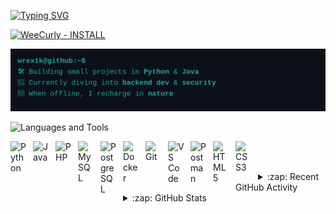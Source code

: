 <!--Typing Title-->
[![Typing SVG](https://readme-typing-svg.demolab.com?font=Fira+Code&size=60&duration=3000&pause=1000&color=24ABA2&center=false&vCenter=true&repeat=false&width=2550&height=200&lines=+%E2%9C%A8+Hey+there!+%F0%9F%91%8B+I+am+wrex1k+%E2%9C%A8+glad+you+stopped+on+my+profile+%F0%9F%9A%80)](https://git.io/typing-svg)

<!--Cool Buttons-->
[![WeeCurly - INSTALL](https://img.shields.io/badge/WeeCurly%20Theme-INSTALL-20302F?style=for-the-badge&labelColor=000000&logoColor=ffffff)](https://marketplace.visualstudio.com/items?itemName=wrex1k.weecurly-theme)

<!--Descriptio  n-->
![Terminal-style GitHub bio](description.svg)

<!--Languages and Tools-->
![Languages and Tools](https://img.shields.io/badge/Languages%20and%20Tools-20302F?style=for-the-badge)

[<img align="left" alt="Python" width="26px" src="https://cdn.jsdelivr.net/gh/devicons/devicon/icons/python/python-original.svg" style="padding-right:10px;" />](https://www.python.org/)
[<img align="left" alt="Java" width="26px" src="https://cdn.jsdelivr.net/gh/devicons/devicon/icons/java/java-original.svg" style="padding-right:10px;" />](https://www.oracle.com/java/)
[<img align="left" alt="PHP" width="26px" src="https://cdn.jsdelivr.net/gh/devicons/devicon/icons/php/php-original.svg" style="padding-right:10px;" />](https://www.php.net/)
[<img align="left" alt="MySQL" width="26px" src="https://cdn.jsdelivr.net/gh/devicons/devicon/icons/mysql/mysql-original.svg" style="padding-right:10px;" />](https://www.mysql.com/)
[<img align="left" alt="PostgreSQL" width="26px" src="https://cdn.jsdelivr.net/gh/devicons/devicon/icons/postgresql/postgresql-original.svg" style="padding-right:10px;" />](https://www.postgresql.org/)
[<img align="left" alt="Docker" width="26px" src="https://cdn.jsdelivr.net/gh/devicons/devicon/icons/docker/docker-original.svg" style="padding-right:10px;" />](https://www.docker.com/)
[<img align="left" alt="Git" width="26px" src="https://cdn.jsdelivr.net/gh/devicons/devicon/icons/git/git-original.svg" style="padding-right:10px;" />](https://git-scm.com/)
[<img align="left" alt="VS Code" width="26px" src="https://cdn.jsdelivr.net/gh/devicons/devicon/icons/vscode/vscode-original.svg" style="padding-right:10px;" />](https://code.visualstudio.com/)
[<img align="left" alt="Postman" width="26px" src="https://cdn.jsdelivr.net/gh/devicons/devicon/icons/postman/postman-original.svg" style="padding-right:10px;" />](https://www.postman.com/)
[<img align="left" alt="HTML5" width="26px" src="https://cdn.jsdelivr.net/gh/devicons/devicon/icons/html5/html5-original.svg" style="padding-right:10px;" />](https://developer.mozilla.org/en-US/docs/Glossary/HTML5)
[<img align="left" alt="CSS3" width="26px" src="https://cdn.jsdelivr.net/gh/devicons/devicon/icons/css3/css3-original.svg" style="padding-right:10px;" />](https://developer.mozilla.org/en-US/docs/Web/CSS)
</br></br>

<details>
  <summary>:zap: Recent GitHub Activity</summary>
  </br>
  
<!--START_SECTION:activity-->
<!--END_SECTION:activity-->

</details>

<details>
  <summary>:zap: GitHub Stats</summary>
  </br>
  <img align="left" alt="wrex1k's GitHub Stats" src="https://github-readme-stats.vercel.app/api?username=wrex1k&show_icons=true&hide_border=false&title_color=24ABA2&icon_color=FFE430&bg_color=09131B&text_color=ffffff&border_color=0c1a25" />
</details>
